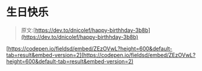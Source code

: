 # 生日快乐

> 原文:[https://dev.to/dnicolef/happy-birthhday-3b8b](https://dev.to/dnicolef/happy-birthhday-3b8b)

[https://codepen.io/fieldsd/embed/ZEzOVwL?height=600&default-tab=result&embed-version=2](https://codepen.io/fieldsd/embed/ZEzOVwL?height=600&default-tab=result&embed-version=2)